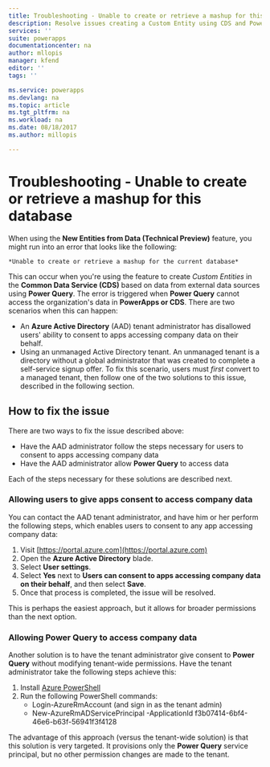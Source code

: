 ```yaml
---
title: Troubleshooting - Unable to create or retrieve a mashup for this database | Microsoft Docs
description: Resolve issues creating a Custom Entity using CDS and Power Query, by administrator changes to AAD restrictions.
services: ''
suite: powerapps
documentationcenter: na
author: mllopis
manager: kfend
editor: ''
tags: ''

ms.service: powerapps
ms.devlang: na
ms.topic: article
ms.tgt_pltfrm: na
ms.workload: na
ms.date: 08/18/2017
ms.author: millopis

---
```

# Troubleshooting - Unable to create or retrieve a mashup for this database
When using the **New Entities from Data (Technical Preview)** feature, you might run into an error that looks like the following:

    *Unable to create or retrieve a mashup for the current database*

This can occur when you're using the feature to create *Custom Entities* in the **Common Data Service (CDS)** based on data from external data sources using **Power Query**. The error is triggered when **Power Query** cannot access the organization's data in **PowerApps or CDS**. There are two scenarios when this can happen:

* An **Azure Active Directory** (AAD) tenant administrator has disallowed users' ability to consent to apps accessing company data on their behalf.
* Using an unmanaged Active Directory tenant. An unmanaged tenant is a directory without a global administrator that was created to complete a self-service signup offer. To fix this scenario, users must *first* convert to a managed tenant, then follow one of the two solutions to this issue, described in the following section.

## How to fix the issue
There are two ways to fix the issue described above:

* Have the AAD administrator follow the steps necessary for users to consent to apps accessing company data
* Have the AAD administrator allow **Power Query** to access data

Each of the steps necessary for these solutions are described next.

### Allowing users to give apps consent to access company data
You can contact the AAD tenant administrator, and have him or her perform the following steps, which enables users to consent to any app accessing company data:

1. Visit [https://portal.azure.com](https://portal.azure.com)
2. Open the **Azure Active Directory** blade.
3. Select **User settings**.
4. Select **Yes** next to **Users can consent to apps accessing company data on their behalf**, and then select **Save**.
5. Once that process is completed, the issue will be resolved.

This is perhaps the easiest approach, but it allows for broader permissions than the next option.

### Allowing Power Query to access company data
Another solution is to have the tenant administrator give consent to **Power Query** without modifying tenant-wide permissions. Have the tenant administrator take the following steps achieve this:

1. Install [Azure PowerShell](https://docs.microsoft.com/powershell/azure/install-azurerm-ps)
2. Run the following PowerShell commands:
   * Login-AzureRmAccount (and sign in as the tenant admin)
   * New-AzureRmADServicePrincipal -ApplicationId f3b07414-6bf4-46e6-b63f-56941f3f4128

The advantage of this approach (versus the tenant-wide solution) is that this solution is very targeted. It provisions only the **Power Query** service principal, but no other permission changes are made to the tenant.

